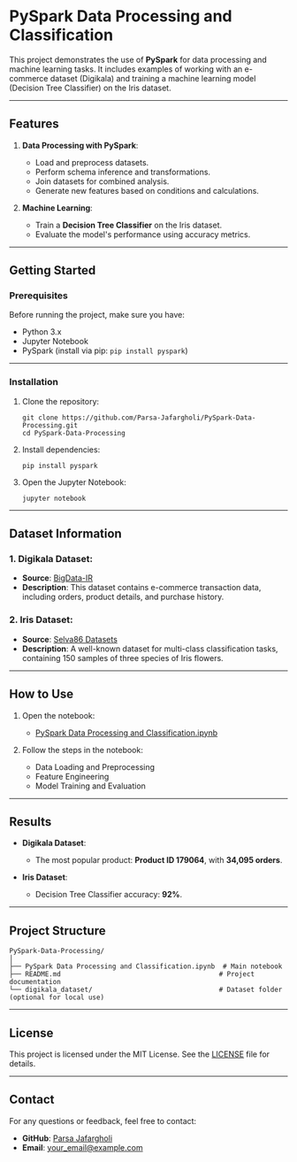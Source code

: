 # PySpark Data Processing and Classification

This project demonstrates the use of **PySpark** for data processing and machine learning tasks. It includes examples of working with an e-commerce dataset (Digikala) and training a machine learning model (Decision Tree Classifier) on the Iris dataset.

---

## Features

1. **Data Processing with PySpark**:
   - Load and preprocess datasets.
   - Perform schema inference and transformations.
   - Join datasets for combined analysis.
   - Generate new features based on conditions and calculations.

2. **Machine Learning**:
   - Train a **Decision Tree Classifier** on the Iris dataset.
   - Evaluate the model's performance using accuracy metrics.

---

## Getting Started

### Prerequisites

Before running the project, make sure you have:

- Python 3.x
- Jupyter Notebook
- PySpark (install via pip: `pip install pyspark`)

---

### Installation

1. Clone the repository:
   ```
   git clone https://github.com/Parsa-Jafargholi/PySpark-Data-Processing.git
   cd PySpark-Data-Processing
   ```

2. Install dependencies:
   ```
   pip install pyspark
   ```

3. Open the Jupyter Notebook:
   ```
   jupyter notebook
   ```

---

## Dataset Information

### 1. **Digikala Dataset**:
   - **Source**: [BigData-IR](https://bigdata-ir.com/)
   - **Description**: This dataset contains e-commerce transaction data, including orders, product details, and purchase history.

### 2. **Iris Dataset**:
   - **Source**: [Selva86 Datasets](https://github.com/selva86/datasets)
   - **Description**: A well-known dataset for multi-class classification tasks, containing 150 samples of three species of Iris flowers.

---

## How to Use

1. Open the notebook:
   - [PySpark Data Processing and Classification.ipynb](https://github.com/Parsa-Jafargholi/PySpark-Data-Processing/blob/main/PySpark%20Data%20Processing%20and%20Classification.ipynb)

2. Follow the steps in the notebook:
   - Data Loading and Preprocessing
   - Feature Engineering
   - Model Training and Evaluation

---

## Results

- **Digikala Dataset**:
  - The most popular product: **Product ID 179064**, with **34,095 orders**.

- **Iris Dataset**:
  - Decision Tree Classifier accuracy: **92%**.

---

## Project Structure

```
PySpark-Data-Processing/
│
├── PySpark Data Processing and Classification.ipynb  # Main notebook
├── README.md                                        # Project documentation
└── digikala_dataset/                                # Dataset folder (optional for local use)
```

---

## License

This project is licensed under the MIT License. See the [LICENSE](LICENSE) file for details.

---

## Contact

For any questions or feedback, feel free to contact:

- **GitHub**: [Parsa Jafargholi](https://github.com/Parsa-Jafargholi)
- **Email**: your_email@example.com
